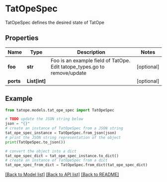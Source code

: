 # TatOpeSpec

TatOpeSpec defines the desired state of TatOpe

## Properties

Name | Type | Description | Notes
------------ | ------------- | ------------- | -------------
**foo** | **str** | Foo is an example field of TatOpe. Edit tatope_types.go to remove/update | [optional] 
**ports** | **List[int]** |  | [optional] 

## Example

```python
from tatope.models.tat_ope_spec import TatOpeSpec

# TODO update the JSON string below
json = "{}"
# create an instance of TatOpeSpec from a JSON string
tat_ope_spec_instance = TatOpeSpec.from_json(json)
# print the JSON string representation of the object
print(TatOpeSpec.to_json())

# convert the object into a dict
tat_ope_spec_dict = tat_ope_spec_instance.to_dict()
# create an instance of TatOpeSpec from a dict
tat_ope_spec_from_dict = TatOpeSpec.from_dict(tat_ope_spec_dict)
```
[[Back to Model list]](../README.md#documentation-for-models) [[Back to API list]](../README.md#documentation-for-api-endpoints) [[Back to README]](../README.md)


